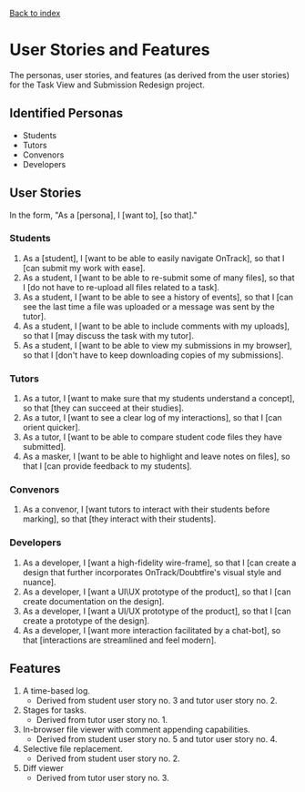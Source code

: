 [Back to index](Index.md)

# User Stories and Features
The personas, user stories, and features (as derived from the user stories) for the Task View and Submission Redesign project.

## Identified Personas
- Students
- Tutors
- Convenors
- Developers

## User Stories
In the form, "As a \[persona\], I \[want to\], \[so that\]."

### Students
1. As a \[student\], I \[want to be able to easily navigate OnTrack\], so that I \[can submit my work with ease\].
1. As a student, I \[want to be able to re-submit some of many files\], so that I \[do not have to re-upload all files related to a task\].
1. As a student, I \[want to be able to see a history of events\], so that I \[can see the last time a file was uploaded or a message was sent by the tutor\].
1. As a student, I \[want to be able to include comments with my uploads\], so that I \[may discuss the task with my tutor\].
1. As a student, I \[want to be able to view my submissions in my browser\], so that I \[don't have to keep downloading copies of my submissions\].

### Tutors
1. As a tutor, I \[want to make sure that my students understand a concept\], so that \[they can succeed at their studies\].
1. As a tutor, I \[want to see a clear log of my interactions\], so that I \[can orient quicker\].
1. As a tutor, I \[want to be able to compare student code files they have submitted\].
1. As a masker, I \[want to be able to highlight and leave notes on files\], so that I \[can provide feedback to my students\].

### Convenors
1. As a convenor, I \[want tutors to interact with their students before marking\], so that \[they interact with their students\].

### Developers
1. As a developer, I \[want a high-fidelity wire-frame\], so that I \[can create a design that further incorporates OnTrack/Doubtfire's visual style and nuance\].
1. As a developer, I \[want a UI\UX prototype of the product\], so that I \[can create documentation on the design\].
1. As a developer, I \[want a UI/UX prototype of the product\], so that I \[can create a prototype of the design\].
1. As a developer, I \[want more interaction facilitated by a chat-bot\], so that \[interactions are streamlined and feel modern\].

## Features
1. A time-based log.
    - Derived from student user story no. 3 and tutor user story no. 2.
1. Stages for tasks.
    - Derived from tutor user story no. 1.
1. In-browser file viewer with comment appending capabilities.
    - Derived from student user story no. 5 and tutor user story no. 4.
1. Selective file replacement.
    - Derived from student user story no. 2.
1. Diff viewer
    - Derived from tutor user story no. 3.